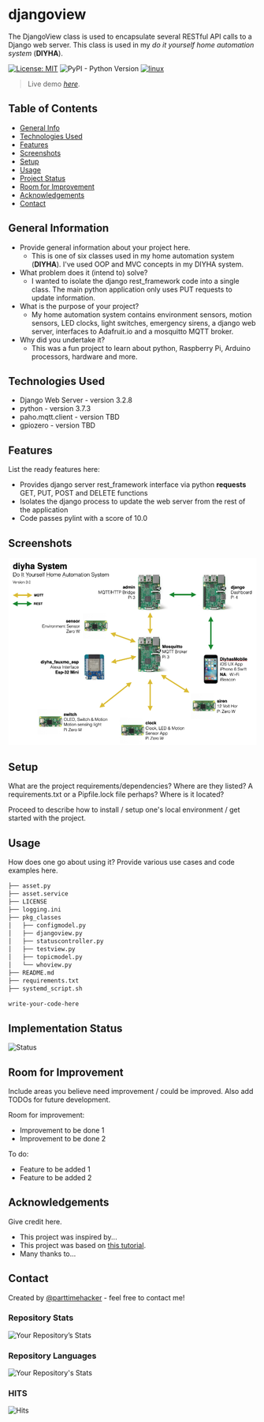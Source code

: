 # djangoview 
The DjangoView class is used to encapsulate several RESTful API calls to a Django web server. This class is used in my *do it yourself home automation system* (**DIYHA**). 

[![License: MIT](https://img.shields.io/badge/License-MIT-yellow.svg)](https://opensource.org/licenses/MIT)
![PyPI - Python Version](https://img.shields.io/pypi/pyversions/Django)
[![linux](https://svgshare.com/i/Zhy.svg)](https://svgshare.com/i/Zhy.svg)

> Live demo [_here_](https://www.example.com). <!-- If you have the project hosted somewhere, include the link here. -->

## Table of Contents
* [General Info](#general-information)
* [Technologies Used](#technologies-used)
* [Features](#features)
* [Screenshots](#screenshots)
* [Setup](#setup)
* [Usage](#usage)
* [Project Status](#project-status)
* [Room for Improvement](#room-for-improvement)
* [Acknowledgements](#acknowledgements)
* [Contact](#contact)
<!-- * [License](#license) -->


## General Information
- Provide general information about your project here.
  - This is one of six classes used in my home automation system (**DIYHA**). I've used OOP and MVC concepts in my DIYHA system. 
- What problem does it (intend to) solve?
  - I wanted to isolate the django rest_framework code into a single class. The main python application only uses PUT requests to update information.
- What is the purpose of your project?
  - My home automation system contains environment sensors, motion sensors, LED clocks, light switches, emergency sirens, a django web server, interfaces to Adafruit.io and a mosquitto MQTT broker.
- Why did you undertake it?
  - This was a fun project to learn about python, Raspberry Pi, Arduino processors, hardware and more.
<!-- You don't have to answer all the questions - just the ones relevant to your project. -->


## Technologies Used
- Django Web Server - version 3.2.8
- python - version 3.7.3
- paho.mqtt.client - version TBD
- gpiozero - version TBD

## Features
List the ready features here:
- Provides django server rest_framework interface via python **requests** GET, PUT, POST and DELETE functions
- Isolates the django process to update the web server from the rest of the application
- Code passes pylint with a score of 10.0


## Screenshots
![Example screenshot](./diyhadiagram.png)
<!-- If you have screenshots you'd like to share, include them here. -->


## Setup
What are the project requirements/dependencies? Where are they listed? A requirements.txt or a Pipfile.lock file perhaps? Where is it located?

Proceed to describe how to install / setup one's local environment / get started with the project.


## Usage
How does one go about using it?
Provide various use cases and code examples here.

```
├── asset.py
├── asset.service
├── LICENSE
├── logging.ini
├── pkg_classes
│   ├── configmodel.py
│   ├── djangoview.py
│   ├── statuscontroller.py
│   ├── testview.py
│   ├── topicmodel.py
│   └── whoview.py
├── README.md
├── requirements.txt
├── systemd_script.sh
```
`write-your-code-here`


## Implementation Status
![Status](https://progress-bar.dev/80/?title=progress)


## Room for Improvement
Include areas you believe need improvement / could be improved. Also add TODOs for future development.

Room for improvement:
- Improvement to be done 1
- Improvement to be done 2

To do:
- Feature to be added 1
- Feature to be added 2


## Acknowledgements
Give credit here.
- This project was inspired by...
- This project was based on [this tutorial](https://www.example.com).
- Many thanks to...


## Contact
Created by [@parttimehacker](https://www.parttimehacker.io/) - feel free to contact me!
### Repository Stats
![Your Repository’s Stats](https://github-readme-stats.vercel.app/api?username=parttimehacker&show_icons=true)
### Repository Languages
![Your Repository's Stats](https://github-readme-stats.vercel.app/api/top-langs/?username=parttimehacker&theme=blue-green)
### HITS
![Hits](https://hitcounter.pythonanywhere.com/count/tag.svg?url=https://github.com/parttimehacker)


<!-- Optional -->
<!-- ## License -->
<!-- This project is open source and available under the [... License](). -->

<!-- You don't have to include all sections - just the one's relevant to your project -->
